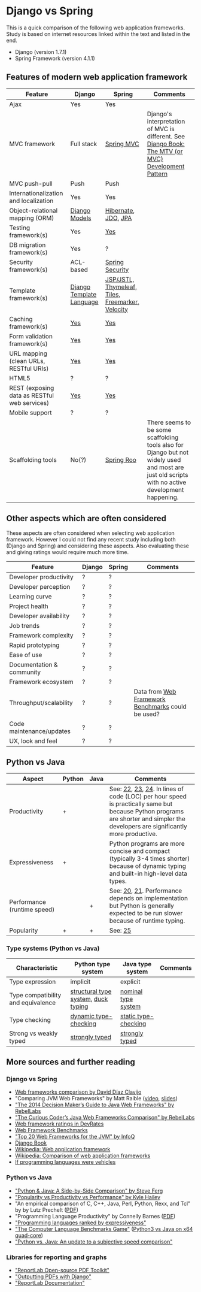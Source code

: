 Django vs Spring
================

This is a quick comparison of the following web application frameworks. Study is based on internet resources linked within the text and listed in the end.
- Django (version 1.7.1)
- Spring Framework (version 4.1.1)


Features of modern web application framework
--------------------------------------------

Feature                               | Django | Spring | Comments
------------------------------------- | ------ | ------ | --------
Ajax                                  | Yes    | Yes | 
MVC framework                         | Full stack | [Spring MVC][6] |Django's interpretation of MVC is different. See [Django Book: The MTV (or MVC) Development Pattern][9] |
MVC push-pull                         | Push   | Push | 
Internationalization and localization | Yes    | Yes | 
Object-relational mapping (ORM)       | [Django Models][1] | [Hibernate][2], [JDO][2], [JPA][3] | 
Testing framework(s)                  | Yes    | [Yes][5] | 
DB migration framework(s)             | Yes    | ? | 
Security framework(s)                | ACL-based | [Spring Security][10] | 
Template framework(s)                        | [Django Template Language](http://docs.djangoproject.com/en/dev/topics/templates/) | [JSP/JSTL,  Thymeleaf, Tiles, Freemarker, Velocity][18] |
Caching framework(s)                         | [Yes][17] | [Yes][16] | 
Form validation framework(s)                 | [Yes][8] | [Yes][15]
URL mapping (clean URLs, RESTful URIs)       | [Yes][7] | [Yes][14] |
HTML5                                        | ? | ? | 
REST (exposing data as RESTful web services) | [Yes][12] | [Yes][13] | 
Mobile support                               | ? | ? | 
Scaffolding tools                           | No(?) | [Spring Roo][11] | There seems to be some scaffolding tools also for Django but not widely used and most are just old scripts with no active development happening.

Other aspects which are often considered
----------------------------------------

These aspects are often considered when selecting web application framework. However I could not find any recent study including both (Django and Spring) and considering these aspects. Also evaluating these and giving ratings would require much more time.

Feature                               | Django | Spring | Comments
------------------------------------- | ------ | ------ | --------
Developer productivity                | ? | ? | 
Developer perception                  | ? | ? | 
Learning curve                        | ? | ? | 
Project health                        | ? | ? | 
Developer availability                | ? | ? | 
Job trends                            | ? | ? | 
Framework complexity                  | ? | ? | 
Rapid prototyping                     | ? | ? | 
Ease of use                           | ? | ? | 
Documentation & community             | ? | ? | 
Framework ecosystem                   | ? | ? | 
Throughput/scalability                | ? | ? | Data from [Web Framework Benchmarks][19] could be used?
Code maintenance/updates              | ? | ? | 
UX, look and feel                     | ? | ? | 

Python vs Java
--------------

Aspect                | Python | Java | Comments
-------------| ------ | ------ | --------
Productivity | + |  | See: [22], [23], [24]. In lines of code (LOC) per hour speed is practically same but because Python programs are shorter and simpler the developers are significantly more productive. |
Expressiveness | + | | Python programs are more concise and compact (typically 3-4 times shorter) because of dynamic typing and built-in high-level data types. |
Performance (runtime speed) |  | + | See: [20], [21]. Performance depends on implementation but Python is generally expected to be run slower because of runtime typing. |
Popularity | + | + | See: [25]

### Type systems (Python vs Java)

Characteristic  | Python type system | Java type system | Comments
--------------- | ------------------ | ---------------- | --------
Type expression | implicit | explicit | 
Type compatibility and equivalence | [structural type system][27], [duck typing][31] | [nominal type system][26] |
Type checking | [dynamic type-checking][28] | [static type-checking][29] | 
Strong vs weakly typed | [strongly typed][30] | [strongly typed][30] |

More sources and further reading
--------------------------------

### Django vs Spring

* [Web frameworks comparison by David Díaz Clavijo](http://blog.websitesframeworks.com/)
* "Comparing JVM Web Frameworks" by Matt Raible ([video](https://www.youtube.com/watch?v=ygW8fJVlDxQ), [slides](http://www.slideshare.net/mraible/comparing-jvm-web-frameworks-february-2014))
* ["The 2014 Decision Maker’s Guide to Java Web Frameworks" by RebelLabs](http://zeroturnaround.com/rebellabs/the-2014-decision-makers-guide-to-java-web-frameworks/)
* ["The Curious Coder’s Java Web Frameworks Comparison" by RebelLabs](http://zeroturnaround.com/rebellabs/the-curious-coders-java-web-frameworks-comparison-spring-mvc-grails-vaadin-gwt-wicket-play-struts-and-jsf/)
* [Web framework ratings in DevRates](http://devrates.com/project/list?query=[web+framework])
* [Web Framework Benchmarks](http://www.techempower.com/benchmarks/)
* ["Top 20 Web Frameworks for the JVM" by InfoQ](http://www.infoq.com/research/jvm-web-frameworks)
* [Django Book](www.djangobook.com/)
* [Wikipedia: Web application framework](http://en.wikipedia.org/wiki/Web_application_framework)
* [Wikipedia: Comparison of web application frameworks](http://en.wikipedia.org/wiki/Comparison_of_web_application_frameworks)
* [If programming languages were vehicles](http://crashworks.org/if_programming_languages_were_vehicles/)

### Python vs Java

* ["Python & Java: A Side-by-Side Comparison" by Steve Ferg](http://pythonconquerstheuniverse.wordpress.com/2009/10/03/python-java-a-side-by-side-comparison/)
* ["Popularity vs Productivity vs Performance" by Kyle Hailey](http://datavirtualizer.com/popularity-vs-productivity-vs-performance/)
* "An empirical comparison of C, C++, Java, Perl, Python, Rexx, and Tcl" by by Lutz Prechelt ([PDF](http://page.mi.fu-berlin.de/prechelt/Biblio//jccpprt_computer2000.pdf))
* "Programming Language Productivity" by Connelly Barnes ([PDF](http://www.connellybarnes.com/documents/language_productivity.pdf))
* ["Programming languages ranked by expressiveness"](http://redmonk.com/dberkholz/2013/03/25/programming-languages-ranked-by-expressiveness/)
* ["The Computer Language Benchmarks Game"](http://benchmarksgame.alioth.debian.org/) ([Python3 vs Java on x64 quad-core](http://benchmarksgame.alioth.debian.org/u64q/benchmark.php?test=all&lang=python3&lang2=java&data=u64q))
* ["Python vs. Java: An update to a subjective speed comparison"](http://www.snaplogic.com/blog/python-vs-java-an-update-to-a-subjective-speed-comparison/)

### Libraries for reporting and graphs

* ["ReportLab Open-source PDF Toolkit"](http://www.reportlab.com/opensource/)
* ["Outputting PDFs with Django"](https://docs.djangoproject.com/en/dev/howto/outputting-pdf/)
* ["ReportLab Documentation"](http://www.reportlab.com/software/documentation/)

[1]: https://docs.djangoproject.com/en/dev/topics/db/models/ "Django Models"
[2]: http://en.wikipedia.org/wiki/Hibernate_%28Java%29 "Hibernate"
[3]: http://en.wikipedia.org/wiki/Java_Data_Objects "JDO"
[4]: http://en.wikipedia.org/wiki/Java_Persistence_API "JPA"
[5]: http://docs.spring.io/spring-framework/docs/3.2.x/spring-framework-reference/html/testing.html "Spring Framework Testing"
[6]: http://docs.spring.io/spring/docs/current/spring-framework-reference/html/mvc.html "Spring MVC"
[7]: https://docs.djangoproject.com/en/dev/topics/http/urls/ "Django URL dispatcher"
[8]: http://docs.djangoproject.com/en/dev/ref/forms/api/#ref-forms-api "Django Forms API"
[9]: http://www.djangobook.com/en/2.0/chapter05.html#the-mtv-or-mvc-development-pattern "Django Book: The MTV (or MVC) Development Pattern"
[10]: http://projects.spring.io/spring-security/ "Spring Security"
[11]: http://docs.spring.io/spring-roo/reference/html/base-web.html "Spring Roo: Web MVC"
[12]: http://spring.io/guides/gs/rest-service/ "Spring REST Service"
[13]: http://www.django-rest-framework.org/ "Django REST Framework"
[14]: http://docs.spring.io/spring/docs/current/spring-framework-reference/html/mvc.html "Spring Web MVC framework"
[15]: https://spring.io/guides/gs/validating-form-input/ "Spring Form Validation"
[16]: http://docs.spring.io/spring/docs/current/spring-framework-reference/html/cache.html "Spring Cache Abstraction"
[17]: http://docs.djangoproject.com/en/dev/topics/cache/ "Django Cache Framework"
[18]: http://spring.io/understanding/view-templates "Spring Template Engines"
[19]: http://www.techempower.com/benchmarks/ "Web Framework Benchmarks"
[20]: http://benchmarksgame.alioth.debian.org/u64q/benchmark.php?test=all&lang=python3&lang2=java&data=u64q "The Computer Language Benchmarks Game: Python3 vs Java on x64 quad-core"
[21]: http://www.snaplogic.com/blog/python-vs-java-an-update-to-a-subjective-speed-comparison/ "Python vs. Java: An update to a subjective speed comparison"
[22]: http://page.mi.fu-berlin.de/prechelt/Biblio//jccpprt_computer2000.pdf "An empirical comparison of C, C++, Java, Perl, Python, Rexx, and Tcl by by Lutz Prechelt"
[23]: http://www.connellybarnes.com/documents/language_productivity.pdf "Programming Language Productivity by Connelly Barnes"
[24]: http://pythonconquerstheuniverse.wordpress.com/2009/10/03/python-java-a-side-by-side-comparison/ "Python & Java: A Side-by-Side Comparison by Steve Ferg"
[25]: http://datavirtualizer.com/popularity-vs-productivity-vs-performance/ "Popularity vs Productivity vs Performance by Kyle Hailey"
[26]: http://en.wikipedia.org/wiki/Nominal_type_system "Wikipedia: Nominal type system"
[27]: http://en.wikipedia.org/wiki/Structural_type_system "Wikipedia: Structural type system"
[28]: http://en.wikipedia.org/wiki/Type_system#Dynamic_type-checking_and_runtime_type_information "Wikipedia: Dynamic type-checking"
[29]: http://en.wikipedia.org/wiki/Type_system#Static_type-checking "Wikipedia: Static type-checking"
[30]: http://pythonconquerstheuniverse.wordpress.com/2009/10/03/static-vs-dynamic-typing-of-programming-languages/ "Static vs. dynamic typing of programming languages by Steve Ferg"
[31]: http://en.wikipedia.org/wiki/Duck_typing "Wikipedia: Duck typing"
